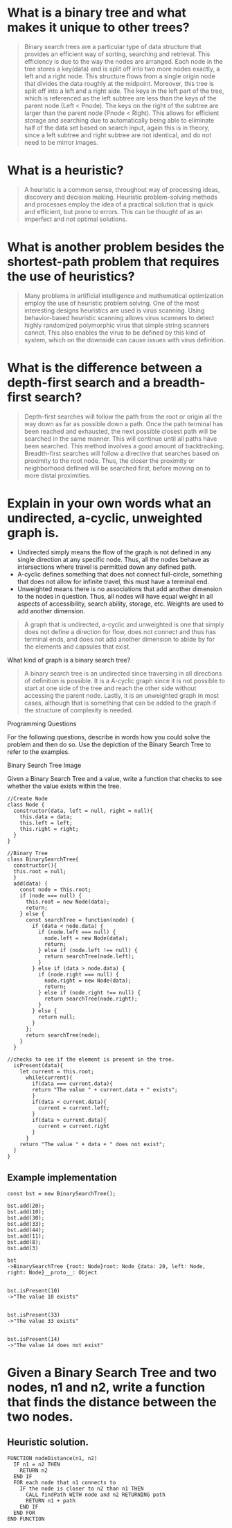 # What is a binary tree and what makes it unique to other trees?
>Binary search trees are a particular type of data structure that provides an efficient way of sorting, searching and retrieval. This efficiency is due to the way the nodes are arranged. Each node in the tree stores a key(data) and is split off into two more nodes exactly, a left and a right node. This structure flows from a single origin node that divides the data roughly at the midpoint. Moreover, this tree is split off into a left and a right side. The keys in the left part of the tree, which is referenced as the left subtree are less than the keys of the parent node (Left < Pnode). The keys on the right of the subtree are larger than the parent node (Pnode < Right). This allows for efficient storage and searching due to automatically being able to eliminate half of the data set based on search input, again this is in theory, since a left subtree and right subtree are not identical, and do not need to be mirror images.

# What is a heuristic?
>A heuristic is a common sense, throughout way of processing ideas, discovery and decision making. Heuristic problem-solving methods and processes employ the idea of a practical solution that is quick and efficient, but prone to errors. This can be thought of as an imperfect and not optimal solutions. 


# What is another problem besides the shortest-path problem that requires the use of heuristics?
>Many problems in artificial intelligence and mathematical optimization employ the use of heuristic problem solving. One of the most interesting designs heuristics are used is virus scanning. Using behavior-based heuristic scanning allows virus scanners to detect highly randomized polymorphic virus that simple string scanners cannot. This also enables the virus to be defined by this kind of system, which on the downside can cause issues with virus definition. 


# What is the difference between a depth-first search and a breadth-first search?
>Depth-first searches will follow the path from the root or origin all the way down as far as possible down a path. Once the path terminal has been reached and exhausted, the next possible closest path will be searched in the same manner. This will continue until all paths have been searched. This method involves a good amount of backtracking. 
>Breadth-first searches will follow a directive that searches based on proximity to the root node. Thus, the closer the proximity or neighborhood defined will be searched first, before moving on to more distal proximities.  

# Explain in your own words what an undirected, a-cyclic, unweighted graph is.
* Undirected simply means the flow of the graph is not defined in any single direction at any specific node. Thus, all the nodes behave as intersections where travel is permitted down any defined path. 
* A-cyclic defines something that does not connect full-circle, something that does not allow for infinite travel, this must have a terminal end.
* Unweighted means there is no associations that add another dimension to the nodes in question. Thus, all nodes will have equal weight in all aspects of accessibility, search ability, storage, etc. Weights are used to add another dimension. 

>A graph that is undirected, a-cyclic and unweighted is one that simply does not define a direction for flow, does not connect and thus has terminal ends, and does not add another dimension to abide by for the elements and capsules that exist. 

What kind of graph is a binary search tree?
> A binary search tree is an undirected since traversing in all directions of definition is possible. It is a A-cyclic graph since it is not possible to start at one side of the tree and reach the other side without accessing the parent node. Lastly, it is an unweighted graph in most cases, although that is something that can be added to the graph if the structure of complexity is needed. 

Programming Questions

For the following questions, describe in words how you could solve the problem and then do so. Use the depiction of the Binary Search Tree to refer to the examples.

Binary Search Tree Image

Given a Binary Search Tree and a value, write a function that checks to see whether the value exists within the tree.

```
//Create Node
class Node {
  constructor(data, left = null, right = null){
    this.data = data;
    this.left = left;
    this.right = right;
  }
}

//Binary Tree 
class BinarySearchTree{
  constructor(){
  this.root = null;
  }
  add(data) {
    const node = this.root;
    if (node === null) {
      this.root = new Node(data);
      return;
    } else {
      const searchTree = function(node) {
        if (data < node.data) {
          if (node.left === null) {
            node.left = new Node(data);
            return;
          } else if (node.left !== null) {
            return searchTree(node.left);
          }
        } else if (data > node.data) {
          if (node.right === null) {
            node.right = new Node(data);
            return;
          } else if (node.right !== null) {
            return searchTree(node.right);
          }
        } else {
          return null;
        }
      };
      return searchTree(node);
    }
  }

//checks to see if the element is present in the tree.
  isPresent(data){
    let current = this.root;
      while(current){
        if(data === current.data){
        return "The value " + current.data + " exists";
        }
        if(data < current.data){
          current = current.left;
        }
        if(data > current.data){
          current = current.right
        }
      }
    return "The value " + data + " does not exist";
  }
}
```

## Example implementation
```
const bst = new BinarySearchTree();

bst.add(20);
bst.add(10);
bst.add(30);
bst.add(33);
bst.add(44);
bst.add(11);
bst.add(8);
bst.add(3)

bst
->BinarySearchTree {root: Node}root: Node {data: 20, left: Node, right: Node}__proto__: Object


bst.isPresent(10)
->"The value 10 exists"


bst.isPresent(33)
->"The value 33 exists"


bst.isPresent(14)
->"The value 14 does not exist"

```



# Given a Binary Search Tree and two nodes, n1 and n2, write a function that finds the distance between the two nodes.


## Heuristic solution. 
```
FUNCTION nodeDistance(n1, n2)
  IF n1 = n2 THEN
    RETURN n2
  END IF
  FOR each node that n1 connects to
    IF the node is closer to n2 than n1 THEN
      CALL findPath WITH node and n2 RETURNING path
      RETURN n1 + path
    END IF
  END FOR
END FUNCTION

```
